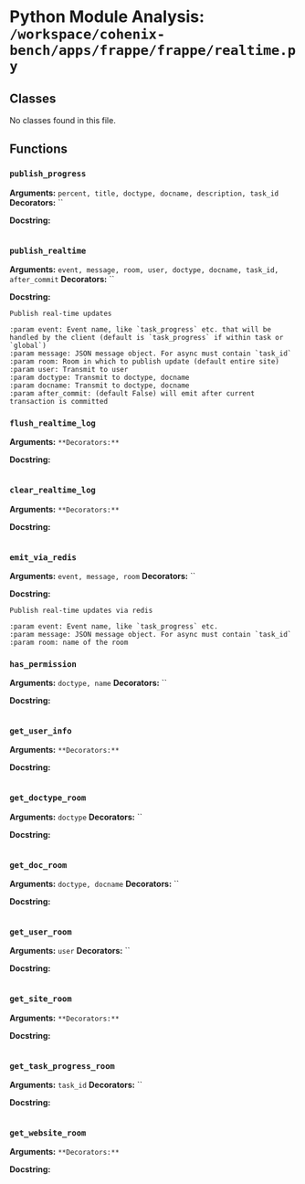# Python Module Analysis: `/workspace/cohenix-bench/apps/frappe/frappe/realtime.py`

## Classes

No classes found in this file.


## Functions

### `publish_progress`
**Arguments:** `percent, title, doctype, docname, description, task_id`
**Decorators:** ``

**Docstring:**
```

```
### `publish_realtime`
**Arguments:** `event, message, room, user, doctype, docname, task_id, after_commit`
**Decorators:** ``

**Docstring:**
```
Publish real-time updates

:param event: Event name, like `task_progress` etc. that will be handled by the client (default is `task_progress` if within task or `global`)
:param message: JSON message object. For async must contain `task_id`
:param room: Room in which to publish update (default entire site)
:param user: Transmit to user
:param doctype: Transmit to doctype, docname
:param docname: Transmit to doctype, docname
:param after_commit: (default False) will emit after current transaction is committed
```
### `flush_realtime_log`
**Arguments:** ``
**Decorators:** ``

**Docstring:**
```

```
### `clear_realtime_log`
**Arguments:** ``
**Decorators:** ``

**Docstring:**
```

```
### `emit_via_redis`
**Arguments:** `event, message, room`
**Decorators:** ``

**Docstring:**
```
Publish real-time updates via redis

:param event: Event name, like `task_progress` etc.
:param message: JSON message object. For async must contain `task_id`
:param room: name of the room
```
### `has_permission`
**Arguments:** `doctype, name`
**Decorators:** ``

**Docstring:**
```

```
### `get_user_info`
**Arguments:** ``
**Decorators:** ``

**Docstring:**
```

```
### `get_doctype_room`
**Arguments:** `doctype`
**Decorators:** ``

**Docstring:**
```

```
### `get_doc_room`
**Arguments:** `doctype, docname`
**Decorators:** ``

**Docstring:**
```

```
### `get_user_room`
**Arguments:** `user`
**Decorators:** ``

**Docstring:**
```

```
### `get_site_room`
**Arguments:** ``
**Decorators:** ``

**Docstring:**
```

```
### `get_task_progress_room`
**Arguments:** `task_id`
**Decorators:** ``

**Docstring:**
```

```
### `get_website_room`
**Arguments:** ``
**Decorators:** ``

**Docstring:**
```

```

